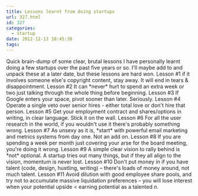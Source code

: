 ```yaml
---
title: Lessons learnt from doing startups
url: 327.html
id: 327
categories:
  - startup
date: 2012-12-13 10:45:38
tags:
---
```


Quick brain-dump of some clear, brutal lessons I have personally learnt doing a few startups over the past five years or so. I'll maybe add to and unpack these at a later date, but these lessons are hard won. Lesson #1 if it involves someone else's copyright content, stay away. It will end in tears & disappointment. Lesson #2 It can \*never\* hurt to spend an extra week or two just talking through the whole thing before beginning. Lesson #3 If Google enters your space, pivot sooner than later. Seriously. Lesson #4 Operate a single veto over senior hires - either total love or don't hire that person. Lesson #5 Get your employment contract and shares/options in writing, in clear language. Stick it on the wall. Lesson #6 For all the user research in the world, if you wouldn't use it there's probably something wrong. Lesson #7 As unsexy as it is, \*start\* with powerful email marketing and metrics systems from day one. Not an add on. Lesson #8 If you are spending a week per month just covering your arse for the board meeting, you're doing it wrong. Lesson #9 A simple clear vision to rally behind is \*not\* optional. A startup tries out many things, but if they all align to the vision, momentum is never lost. Lesson #10 Don't put money in if you have talent (code, design, hustling, writing) – there's loads of money around, not much talent. Lesson #11 Avoid dilution with good employee share pools, and try not to accumulate massive liquidation preferences – you will lose interest when your potential upside < earning potential as a talented _n_.